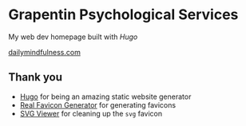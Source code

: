 # Grapentin Psychological Services

My web dev homepage built with _Hugo_

[dailymindfulness.com](https://dailymindfulness.com)

## Thank you

- [Hugo](https://gohugo.io/) for being an amazing static website generator
- [Real Favicon Generator](https://realfavicongenerator.net/) for generating favicons
- [SVG Viewer](https://www.svgviewer.dev/) for cleaning up the `svg` favicon
